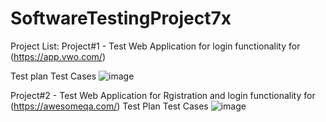 # SoftwareTestingProject7x
Project List:
Project#1 - Test Web Application for login functionality for (https://app.vwo.com/)

Test plan
Test Cases
![image](https://github.com/user-attachments/assets/369a48ec-5359-4d12-ab9a-bd145c0f4c8e)


Project#2 - Test Web Application for Rgistration and login functionality for (https://awesomeqa.com/)
Test Plan
Test Cases
![image](https://github.com/user-attachments/assets/62437e07-e726-4e00-9c51-26dfab110958)
